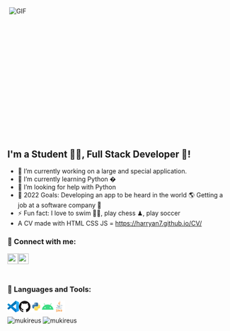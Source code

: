 <img align="right" alt="GIF" src="https://github.com/abhisheknaiidu/abhisheknaiidu/blob/master/code.gif?raw=true" width="500" height="320" />

## I'm a Student 👨‍🎓, Full Stack Developer 🚀!
- 🔭 I’m currently working on a large and special application.
- 🌱 I’m currently learning Python �
- 🤔 I’m looking for help with Python
- 🥅 2022 Goals: Developing an app to be heard in the world 🌎 Getting a job at a software company 🤖
- ⚡ Fun fact: I love to swim 🏊‍♀️, play chess ♟, play soccer 
- A CV made with HTML CSS JS = https://harryan7.github.io/CV/

### 📩 Connect with me:


[<img align="left" height="24" width="24" src="https://cdn.jsdelivr.net/npm/simple-icons@v4/icons/instagram.svg" />][instagram]
[<img align="left" height="24" width="24" src="https://cdn.jsdelivr.net/npm/simple-icons@v4/icons/gmail.svg" />][gmail]


<br />


[instagram]: https://www.instagram.com/emrenk7/
[gmail]: mailto:emrenakipa@gmail.com
<br />
### 🔧 Languages and Tools:

[<img align="left" alt="Visual Studio Code" width="26px" src="https://raw.githubusercontent.com/github/explore/80688e429a7d4ef2fca1e82350fe8e3517d3494d/topics/visual-studio-code/visual-studio-code.png" />][vsCode]

[<img align="left" alt="GitHub" width="26px" src="https://raw.githubusercontent.com/github/explore/78df643247d429f6cc873026c0622819ad797942/topics/github/github.png" />][github]

[<img align="left" alt="Python" width="26px" src="https://raw.githubusercontent.com/github/explore/cebd63002168a05a6a642f309227eefeccd92950/topics/python/python.png" />][python]
[<img align="left" alt="Android" width="26px" src="https://raw.githubusercontent.com/github/explore/80688e429a7d4ef2fca1e82350fe8e3517d3494d/topics/android/android.png" />][android]
[<img align="left" alt="Android" width="26px" src="https://raw.githubusercontent.com/github/explore/cebd63002168a05a6a642f309227eefeccd92950/topics/java/java.png" />][java]



<br />
<br />
<img height="180em" align="center" src="https://github-readme-stats.vercel.app/api?username=Harryan7&show_icons=true&locale=en&theme=algolia&include_all_commits=true&count_private=true" alt="mukireus"/>
  <img height="180em" align="center" src="https://github-readme-stats.vercel.app/api/top-langs?username=Harryan7&show_icons=true&locale=en&layout=compact&langs_count=8&theme=algolia" alt="mukireus"/>

[vsCode]: https://code.visualstudio.com/
[android]: https://www.android.com/
[github]: https://github.com/Harryan7
[python]: https://www.python.org/
[java]: https://www.java.com/


<br />
<br />


<!---
Harryan7/Harryan7 is a ✨ special ✨ repository because its `README.md` (this file) appears on your GitHub profile.
You can click the Preview link to take a look at your changes.
--->
